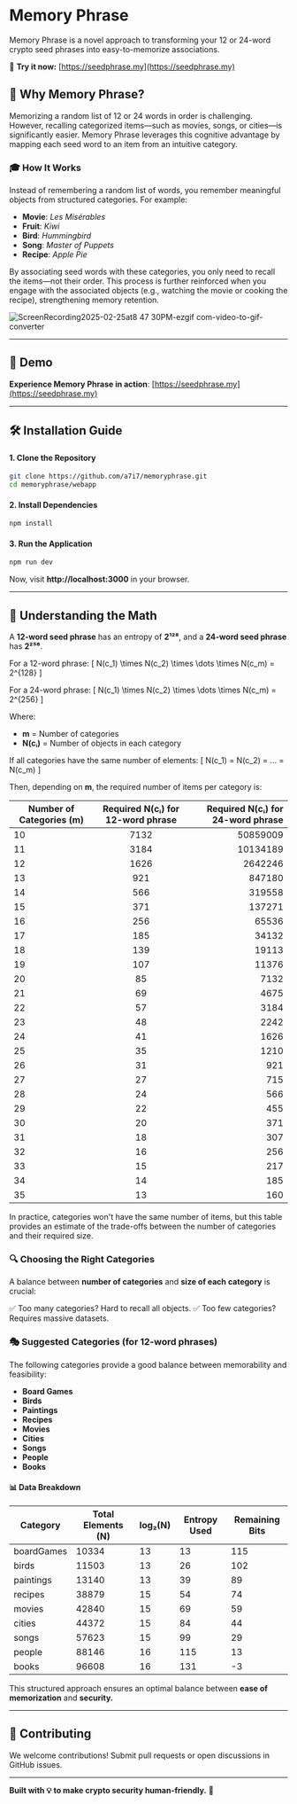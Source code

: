 # Memory Phrase

Memory Phrase is a novel approach to transforming your 12 or 24-word crypto seed phrases into easy-to-memorize associations.

🔗 **Try it now:** [https://seedphrase.my](https://seedphrase.my)

## 📌 Why Memory Phrase?

Memorizing a random list of 12 or 24 words in order is challenging. However, recalling categorized items—such as movies, songs, or cities—is significantly easier. Memory Phrase leverages this cognitive advantage by mapping each seed word to an item from an intuitive category.

### 🎓 How It Works

Instead of remembering a random list of words, you remember meaningful objects from structured categories. For example:

- **Movie**: _Les Misérables_
- **Fruit**: _Kiwi_
- **Bird**: _Hummingbird_
- **Song**: _Master of Puppets_
- **Recipe**: _Apple Pie_

By associating seed words with these categories, you only need to recall the items—not their order. This process is further reinforced when you engage with the associated objects (e.g., watching the movie or cooking the recipe), strengthening memory retention.

![ScreenRecording2025-02-25at8 47 30PM-ezgif com-video-to-gif-converter](https://github.com/user-attachments/assets/b4a02f20-735a-409b-a84f-9eefd3ad8e6d)


---

## 🚀 Demo

**Experience Memory Phrase in action**: [https://seedphrase.my](https://seedphrase.my)

---

## 🛠 Installation Guide

#### 1. Clone the Repository

```bash
git clone https://github.com/a7i7/memoryphrase.git
cd memoryphrase/webapp
```

#### 2. Install Dependencies

```bash
npm install
```

#### 3. Run the Application

```bash
npm run dev
```

Now, visit **http://localhost:3000** in your browser.

---

## 🔢 Understanding the Math

A **12-word seed phrase** has an entropy of **2¹²⁸**, and a **24-word seed phrase** has **2²⁵⁶**.

For a 12-word phrase:
\[ N(c_1) \times N(c_2) \times \dots \times N(c_m) = 2^{128} \]

For a 24-word phrase:
\[ N(c_1) \times N(c_2) \times \dots \times N(c_m) = 2^{256} \]

Where:

- **m** = Number of categories
- **N(cᵢ)** = Number of objects in each category

If all categories have the same number of elements:
\[ N(c_1) = N(c_2) = ... = N(c_m) \]

Then, depending on **m**, the required number of items per category is:

| **Number of Categories (m)** | **Required N(cᵢ) for 12-word phrase** | **Required N(cᵢ) for 24-word phrase** |
| ---------------------------- | :-----------------------------------: | ------------------------------------: |
| 10                           |                 7132                  |                              50859009 |
| 11                           |                 3184                  |                              10134189 |
| 12                           |                 1626                  |                               2642246 |
| 13                           |                  921                  |                                847180 |
| 14                           |                  566                  |                                319558 |
| 15                           |                  371                  |                                137271 |
| 16                           |                  256                  |                                 65536 |
| 17                           |                  185                  |                                 34132 |
| 18                           |                  139                  |                                 19113 |
| 19                           |                  107                  |                                 11376 |
| 20                           |                  85                   |                                  7132 |
| 21                           |                  69                   |                                  4675 |
| 22                           |                  57                   |                                  3184 |
| 23                           |                  48                   |                                  2242 |
| 24                           |                  41                   |                                  1626 |
| 25                           |                  35                   |                                  1210 |
| 26                           |                  31                   |                                   921 |
| 27                           |                  27                   |                                   715 |
| 28                           |                  24                   |                                   566 |
| 29                           |                  22                   |                                   455 |
| 30                           |                  20                   |                                   371 |
| 31                           |                  18                   |                                   307 |
| 32                           |                  16                   |                                   256 |
| 33                           |                  15                   |                                   217 |
| 34                           |                  14                   |                                   185 |
| 35                           |                  13                   |                                   160 |

In practice, categories won't have the same number of items, but this table provides an estimate of the trade-offs between the number of categories and their required size.

### 🔍 Choosing the Right Categories

A balance between **number of categories** and **size of each category** is crucial:

✅ Too many categories? Hard to recall all objects.
✅ Too few categories? Requires massive datasets.

### 🎭 Suggested Categories (for 12-word phrases)

The following categories provide a good balance between memorability and feasibility:

- **Board Games**
- **Birds**
- **Paintings**
- **Recipes**
- **Movies**
- **Cities**
- **Songs**
- **People**
- **Books**

#### 📊 Data Breakdown

| **Category** | **Total Elements (N)** | **log₂(N)** | **Entropy Used** | **Remaining Bits** |
| ------------ | ---------------------- | ----------- | ---------------- | ------------------ |
| boardGames   | 10334                  | 13          | 13               | 115                |
| birds        | 11503                  | 13          | 26               | 102                |
| paintings    | 13140                  | 13          | 39               | 89                 |
| recipes      | 38879                  | 15          | 54               | 74                 |
| movies       | 42840                  | 15          | 69               | 59                 |
| cities       | 44372                  | 15          | 84               | 44                 |
| songs        | 57623                  | 15          | 99               | 29                 |
| people       | 88146                  | 16          | 115              | 13                 |
| books        | 96608                  | 16          | 131              | -3                 |

This structured approach ensures an optimal balance between **ease of memorization** and **security.**

---

## 🤝 Contributing

We welcome contributions! Submit pull requests or open discussions in GitHub issues.

---

**Built with 💡 to make crypto security human-friendly.** 🔐
